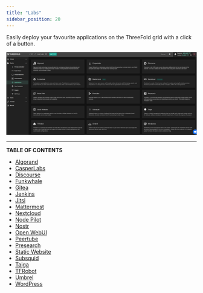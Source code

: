 ```yaml
---
title: "Labs"
sidebar_position: 20
---
```




Easily deploy your favourite applications on the ThreeFold grid with a click of a button.

![](./img/applications_landing.png)

***

**TABLE OF CONTENTS**

- [Algorand](algorand)
- [CasperLabs](casper)
- [Discourse](discourse)
- [Funkwhale](funkwhale)
- [Gitea](gitea)
- [Jenkins](jenkins)
- [Jitsi](jitsi)
- [Mattermost](mattermost)
- [Nextcloud](nextcloud)
- [Node Pilot](nodepilot)
- [Nostr](nostr)
- [Open WebUI](openwebui)
- [Peertube](peertube)
- [Presearch](presearch)
- [Static Website](static_website)
- [Subsquid](subsquid)
- [Taiga](taiga)
- [TFRobot](tfrobot)
- [Umbrel](umbrel)
- [WordPress](wordpress)